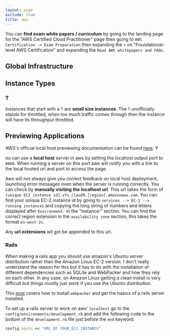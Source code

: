 ```yaml
---
layout: page
exclude: true
title: aws
---
```


You can **find exam white papers / curriculum** by going to the landing page for the "AWS Certified Cloud Practitioner" page then going to `AWS Certification -> Exam Preparation` then expanding the `+` on "Foundational-level AWS Certification" and expanding the `Read AWS whitepapers and FAQs`.

## Global Infrastructure



## Instance Types

### T

Instances that start with a `T` are **small size instances**. The `T` unofficially stands for throttled, when too much traffic comes through then the instance will have its throughput throttled.

## Previewing Applications

AWS's official local host previewing documentation can be found [here][awsPrevDocs]. Y

ou can use a **local host** server in aws by setting the locahost output port to `8080`. When running a server on this port aws will notify you with a link to the local hosted url and port to access the page.

[awsPrevDocs]: https://docs.aws.amazon.com/cloud9/latest/user-guide/app-preview.html

Aws will not always give you correct feedback on local host deployment, launching error messages even when the server is running correctly. You can check by **manually visiting the localhost url**. This url takes the form of `[unique EC2 instance id].vfs.cloud9.[region].amazonaws.com`. You can find your unique EC-2 instance id by going to `services --> EC-2 --> running instances` and copying the long string of numbers and letters displayed after `Environment-` in the "instance:" section. You can find the correct region extension in the `availability zone` section, this takes the format `eu-west-2c`.

Any **url extensions** wil got be appended to this url.

### Rails
When making a rails app you should use amazon's Ubuntu server distribution rather than the Amazon Linux EC-2 version. I don't really understand the reason for this but it has to do with the installation of different dependencies such as SQLite and WebPacker and how they rely on each other. In any case, on Amazon Linux getting a clean install is very difficult but things mostly just work if you use the Ubuntu distribution.

This [post][soWebp] covers how to install `webpacker` and get the basics of a rails server installed.

[soWebp]: https://stackoverflow.com/questions/57891751/webpacker-configuration-file-not-found-rails-6-0-0

To set up a rails server to work on aws' `localhost` go to the `config/environments/development.rb` and add the following code to the bottom of the `development.rb` file just before the `end` keyword.

```ruby
config.hosts << "URL_OF_YOUR_EC2_INSTANCE"
```
 
<!--stackedit_data:
eyJoaXN0b3J5IjpbMTQyNDAxMDc4XX0=
-->